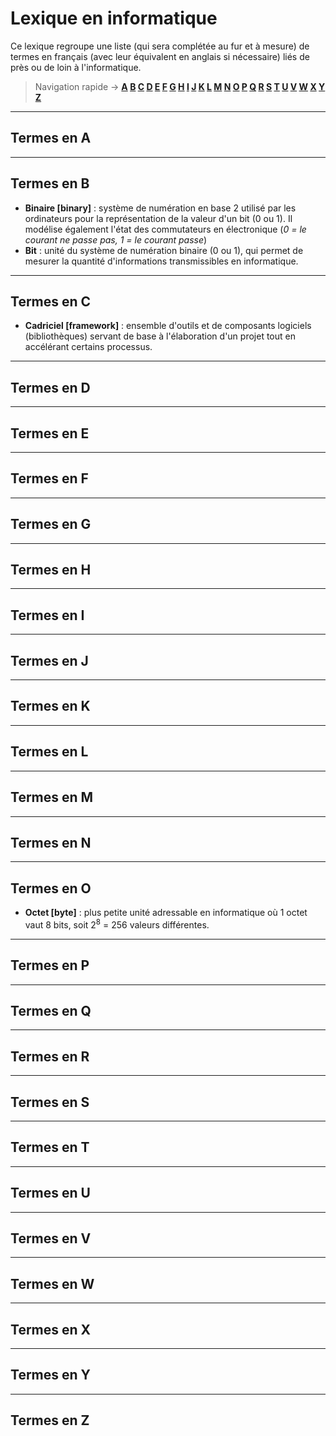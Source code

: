 # Lexique en informatique

Ce lexique regroupe une liste (qui sera complétée au fur et à mesure) de termes en français (avec leur équivalent en anglais si nécessaire) liés de près ou de loin à l'informatique.

> Navigation rapide -> **[A](#termes-en-a) [B](#termes-en-b) [C](#termes-en-c) [D](#termes-en-d) [E](#termes-en-e) [F](#termes-en-f) [G](#termes-en-g) [H](#termes-en-h) [I](#termes-en-i) [J](#termes-en-j) [K](#termes-en-k) [L](#termes-en-l) [M](#termes-en-m) [N](#termes-en-n) [O](#termes-en-o) [P](#termes-en-p) [Q](#termes-en-q) [R](#termes-en-r) [S](#termes-en-s) [T](#termes-en-t) [U](#termes-en-u) [V](#termes-en-v) [W](#termes-en-w) [X](#termes-en-x) [Y](#termes-en-y) [Z](#termes-en-z)**

---

## Termes en A

---

## Termes en B

+ **Binaire [binary]** : système de numération en base 2 utilisé par les ordinateurs pour la représentation de la valeur d'un bit (0 ou 1). Il modélise également l'état des commutateurs en électronique (_0 = le courant ne passe pas, 1 = le courant passe_)
+ **Bit** : unité du système de numération binaire (0 ou 1), qui permet de mesurer la quantité d'informations transmissibles en informatique.

---

## Termes en C

+ **Cadriciel [framework]** : ensemble d'outils et de composants logiciels (bibliothèques) servant de base à l'élaboration d'un projet tout en accélérant certains processus.

---

## Termes en D

---

## Termes en E

---

## Termes en F

---

## Termes en G

---

## Termes en H

---

## Termes en I

---

## Termes en J

---

## Termes en K

---

## Termes en L

---

## Termes en M

---

## Termes en N

---

## Termes en O

+ **Octet [byte]** : plus petite unité adressable en informatique où 1 octet vaut 8 bits, soit 2<sup>8</sup> = 256 valeurs différentes.

---

## Termes en P

---

## Termes en Q

---

## Termes en R

---

## Termes en S

---

## Termes en T

---

## Termes en U

---

## Termes en V

---

## Termes en W

---

## Termes en X

---

## Termes en Y

---

## Termes en Z

